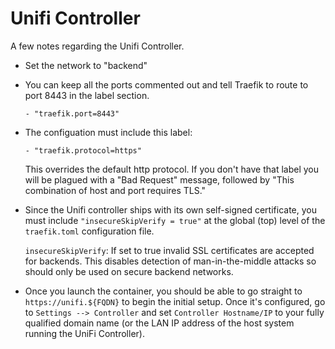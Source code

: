 # Unifi Controller

A few notes regarding the Unifi Controller.

- Set the network to "backend"

- You can keep all the ports commented out and tell Traefik to route to port 8443 in the label section.

    `- "traefik.port=8443"`

- The configuation must include this label:

    `- "traefik.protocol=https"` 
    
    This overrides the default http protocol. If you don't have that label you will be plagued with a "Bad Request" message, followed by "This combination of host and port requires TLS."

- Since the Unifi controller ships with its own self-signed certificate, you must include `"insecureSkipVerify = true"` at the global (top) level of the `traefik.toml` configuration file.

    `insecureSkipVerify`: If set to true invalid SSL certificates are accepted for backends. This disables detection of man-in-the-middle attacks so should only be used on secure backend networks.

- Once you launch the container, you should be able to go straight to `https://unifi.${FQDN}` to begin the initial setup. Once it's configured, go to `Settings --> Controller` and set `Controller Hostname/IP` to your fully qualified domain name (or the LAN IP address of the host system running the UniFi Controller).
